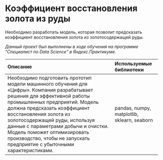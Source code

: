 # Коэффициент восстановления золота из руды

Необходимо разработать модель, которая позволит предсказать коэффициент восстановления золота из золотосодержащей руды.

*Данный проект был выполнены в ходе обучения на программе "Специалист по Data Science" в Яндекс.Практикуме.*

| Описание           | Используемые библиотеки                     |
| :--------------------- |:---------------------------|
| Необходимо подготовить прототип модели машинного обучения для «Цифры». Компания разрабатывает решения для эффективной работы промышленных предприятий. Модель должна предсказать коэффициент восстановления золота из золотосодержащей руды, используя данные с параметрами добычи и очистки. Модель поможет оптимизировать производство, чтобы не запускать предприятие с убыточными характеристиками.| pandas, numpy, matplotlib, sklearn, seaborn|
